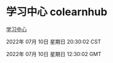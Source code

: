 # 学习中心 colearnhub
[学习中心](http://219.139.198.62:56308/colearnhub/)

2022年 07月 10日 星期日 20:30:02 CST

2022年 07月 10日 星期日 12:30:02 GMT
